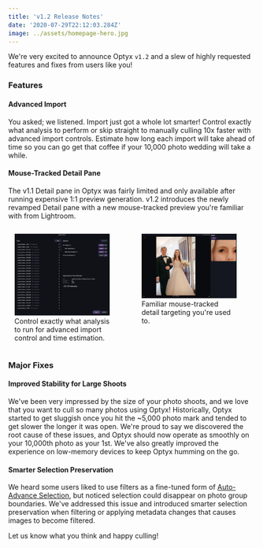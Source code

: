 ```yaml
---
title: 'v1.2 Release Notes'
date: '2020-07-29T22:12:03.284Z'
image: ../assets/homepage-hero.jpg
---
```


We're very excited to announce Optyx `v1.2` and a slew of highly requested features and fixes from users like you!

### Features

#### Advanced Import

You asked; we listened. Import just got a whole lot smarter! Control exactly what analysis to perform or skip straight to manually culling 10x faster with advanced import controls. Estimate how long each import will take ahead of time so you can go get that coffee if your 10,000 photo wedding will take a while.

#### Mouse-Tracked Detail Pane

The v1.1 Detail pane in Optyx was fairly limited and only available after running expensive 1:1 preview generation. v1.2 introduces the newly revamped Detail pane with a new mouse-tracked preview you're familiar with from Lightroom.

<div style="display: flex; flex-direction: row">

<figure style="margin-left: 2.5%; width: 45%; display: inline-block">
<img src="../assets/advanced-import.png"/>
<figcaption>Control exactly what analysis to run for advanced import control and time estimation.</figcaption>
</figure>

<figure style="width: 45%; display: inline-block; margin-left: 5%;">
<img src="../assets/mouse-tracked-detail-pane.png"/>
<figcaption>Familiar mouse-tracked detail targeting you're used to.</figcaption>
</figure>

</div>

### Major Fixes

#### Improved Stability for Large Shoots

We've been very impressed by the size of your photo shoots, and we love that you want to cull so many photos using Optyx! Historically, Optyx started to get sluggish once you hit the ~5,000 photo mark and tended to get slower the longer it was open. We're proud to say we discovered the root cause of these issues, and Optyx should now operate as smoothly on your 10,000th photo as your 1st. We've also greatly improved the experience on low-memory devices to keep Optyx humming on the go.

#### Smarter Selection Preservation

We heard some users liked to use filters as a fine-tuned form of [Auto-Advance Selection](/posts/2020/05/release-notes-1-1-0/#auto-advance-selection), but noticed selection could disappear on photo group boundaries. We've addressed this issue and introduced smarter selection preservation when filtering or applying metadata changes that causes images to become filtered.

Let us know what you think and happy culling!
